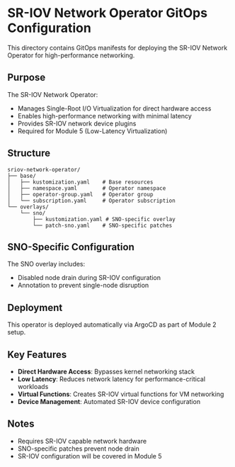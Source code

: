 # SR-IOV Network Operator GitOps Configuration

This directory contains GitOps manifests for deploying the SR-IOV Network Operator for high-performance networking.

## Purpose

The SR-IOV Network Operator:
- Manages Single-Root I/O Virtualization for direct hardware access
- Enables high-performance networking with minimal latency
- Provides SR-IOV network device plugins
- Required for Module 5 (Low-Latency Virtualization)

## Structure

```
sriov-network-operator/
├── base/
│   ├── kustomization.yaml    # Base resources
│   ├── namespace.yaml        # Operator namespace
│   ├── operator-group.yaml   # Operator group
│   └── subscription.yaml     # Operator subscription
└── overlays/
    └── sno/
        ├── kustomization.yaml # SNO-specific overlay
        └── patch-sno.yaml    # SNO-specific patches
```

## SNO-Specific Configuration

The SNO overlay includes:
- Disabled node drain during SR-IOV configuration
- Annotation to prevent single-node disruption

## Deployment

This operator is deployed automatically via ArgoCD as part of Module 2 setup.

## Key Features

- **Direct Hardware Access**: Bypasses kernel networking stack
- **Low Latency**: Reduces network latency for performance-critical workloads
- **Virtual Functions**: Creates SR-IOV virtual functions for VM networking
- **Device Management**: Automated SR-IOV device configuration

## Notes

- Requires SR-IOV capable network hardware
- SNO-specific patches prevent node drain
- SR-IOV configuration will be covered in Module 5
